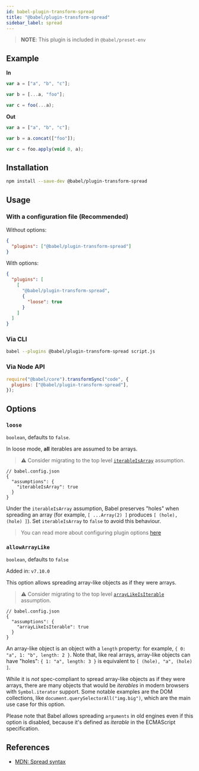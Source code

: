 ```yaml
---
id: babel-plugin-transform-spread
title: "@babel/plugin-transform-spread"
sidebar_label: spread
---
```


> **NOTE**: This plugin is included in `@babel/preset-env`

## Example

**In**

```js
var a = ["a", "b", "c"];

var b = [...a, "foo"];

var c = foo(...a);
```

**Out**

```js
var a = ["a", "b", "c"];

var b = a.concat(["foo"]);

var c = foo.apply(void 0, a);
```

## Installation

```sh
npm install --save-dev @babel/plugin-transform-spread
```

## Usage

### With a configuration file (Recommended)

Without options:

```json
{
  "plugins": ["@babel/plugin-transform-spread"]
}
```

With options:

```json
{
  "plugins": [
    [
      "@babel/plugin-transform-spread",
      {
        "loose": true
      }
    ]
  ]
}
```

### Via CLI

```sh
babel --plugins @babel/plugin-transform-spread script.js
```

### Via Node API

```javascript
require("@babel/core").transformSync("code", {
  plugins: ["@babel/plugin-transform-spread"],
});
```

## Options

### `loose`

`boolean`, defaults to `false`.

In loose mode, **all** iterables are assumed to be arrays.

> ⚠️ Consider migrating to the top level [`iterableIsArray`](assumptions.md#iterableisarray) assumption.

```jsonc
// babel.config.json
{
  "assumptions": {
    "iterableIsArray": true
  }
}
```

Under the `iterableIsArray` assumption, Babel preserves "holes" when spreading an array (for example, `[ ...Array(2) ]` produces `[ (hole), (hole) ]`). Set `iterableIsArray` to `false` to avoid this behaviour.

> You can read more about configuring plugin options [here](https://babeljs.io/docs/en/plugins#plugin-options)

### `allowArrayLike`

`boolean`, defaults to `false`

Added in: `v7.10.0`

This option allows spreading array-like objects as if they were arrays.

> ⚠️ Consider migrating to the top level [`arrayLikeIsIterable`](assumptions.md#arraylikeisiterable) assumption.

```jsonc
// babel.config.json
{
  "assumptions": {
    "arrayLikeIsIterable": true
  }
}
```

An array-like object is an object with a `length` property: for example, `{ 0: "a", 1: "b", length: 2 }`. Note that, like real arrays, array-like objects can have "holes": `{ 1: "a", length: 3 }` is equivalent to `[ (hole), "a", (hole) ]`.

While it is _not_ spec-compliant to spread array-like objects as if they were arrays, there are many objects that would be _iterables_ in modern browsers with `Symbol.iterator` support. Some notable examples are the DOM collections, like `document.querySelectorAll("img.big")`, which are the main use case for this option.

Please note that Babel allows spreading `arguments` in old engines even if this option is disabled, because it's defined as _iterable_ in the ECMAScript specification.

## References

- [MDN: Spread syntax](https://developer.mozilla.org/en-US/docs/Web/JavaScript/Reference/Operators/Spread_syntax)
